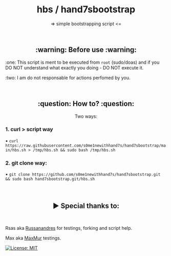 <h1 align=center>hbs / hand7sbootstrap</h1>
<p align=center>=> simple bootstrapping script <=</p> 
<br>
<h2 align=center>:warning: Before use :warning:</h2>
<p> :one: This script is ment to be executed from <code>root</code> (sudo/doas) and if you DO NOT understand what exactly you doing - DO NOT execute it.</p>
<p> :two: I am do not responsable for actions perfomed by you.</p>
<br>
<h2 align=center>:question: How to? :question:</h2>
<p align=center>Two ways:</p>
<h3>1. curl > script way</h3>
▪️ <code bash>curl https://raw.githubusercontent.com/s0me1newithhand7s/hand7sbootstrap/main/hbs.sh > /tmp/hbs.sh && sudo bash /tmp/hbs.sh</code>
<h3>2. git clone way: </h3>
▪️ <code bash>git clone https://github.com/s0me1newithhand7s/hand7sbootstrap.git && sudo bash hand7sbootstrap.git/hbs.sh</code>
<br>
<br>
<br>
<h2 align=center>▶ Special thanks to:</h2>
<br>
  
Rsas aka [Russanandres](https://github.com/Russanandres/) for testings, forking and script help.
  
Max aka [MaxMur](https://github.com/themaxmur/) testings.

[![License: MIT](https://img.shields.io/badge/License-MIT-yellow.svg)](https://opensource.org/licenses/MIT)
